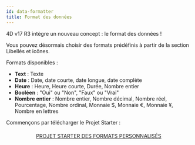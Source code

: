 ```yaml
---
id: data-formatter
title: Format des données
---
```

4D v17 R3 intègre un nouveau concept : le format des données !

Vous pouvez désormais choisir des formats prédéfinis à partir de la section Libellés et icônes.<div class = "tips"> 

Formats disponibles :

* **Text** : Texte
* **Date** : Date, date courte, date longue, date complète
* **Heure** : Heure, Heure courte, Durée, Nombre entier
* **Booléen** : "Oui" ou "Non", "Faux" ou "Vrai"
* **Nombre entier** : Nombre entier, Nombre décimal, Nombre réel, Pourcentage, Nombre ordinal, Monnaie $, Monnaie €, Monnaie ¥, Nombre en lettres</div> 

Commençons par télécharger le Projet Starter :

<div style="text-align: center; margin-top: 20px">
  <p>
    

<a class="button"
href="../assets/data-formatter/BankingApp.zip">PROJET STARTER DES FORMATS PERSONNALISÉS</a>

  </p>
</div>